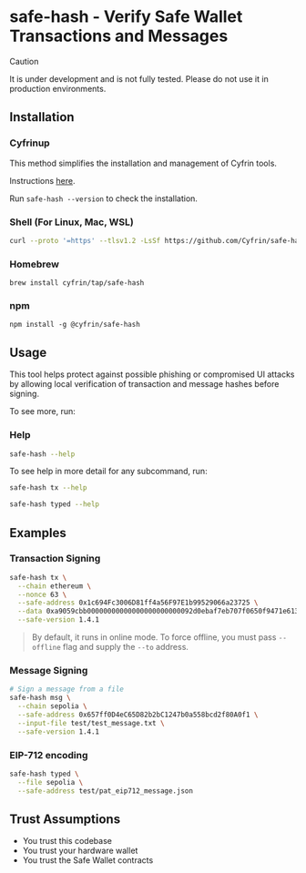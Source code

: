# safe-hash - Verify Safe Wallet Transactions and Messages

> [!CAUTION]
> It is under development and is not fully tested. Please do not use it in production environments.

## Installation 

### Cyfrinup

This method simplifies the installation and management of Cyfrin tools.

Instructions [here](https://github.com/Cyfrin/up).

Run `safe-hash --version` to check the installation.


### Shell (For Linux, Mac, WSL)

```bash
curl --proto '=https' --tlsv1.2 -LsSf https://github.com/Cyfrin/safe-hash-rs/releases/latest/download/safe-hash-installer.sh | sh
```

### Homebrew 

```
brew install cyfrin/tap/safe-hash
```

### npm

```
npm install -g @cyfrin/safe-hash
```

## Usage

This tool helps protect against possible phishing or compromised UI attacks by allowing local verification of transaction and message hashes before signing.

To see more, run:

### Help

```bash
safe-hash --help
```

To see help in more detail for any subcommand, run:

```bash
safe-hash tx --help
```

```bash
safe-hash typed --help
```

## Examples

### Transaction Signing

```bash
safe-hash tx \
  --chain ethereum \
  --nonce 63 \
  --safe-address 0x1c694Fc3006D81ff4a56F97E1b99529066a23725 \
  --data 0xa9059cbb00000000000000000000000092d0ebaf7eb707f0650f9471e61348f4656c29bc00000000000000000000000000000000000000000000000000000005d21dba00 \
  --safe-version 1.4.1
```
> By default, it runs in online mode. To force offline, you must pass `--offline` flag and supply the `--to` address.

### Message Signing

```bash
# Sign a message from a file
safe-hash msg \
  --chain sepolia \
  --safe-address 0x657ff0D4eC65D82b2bC1247b0a558bcd2f80A0f1 \
  --input-file test/test_message.txt \
  --safe-version 1.4.1
```

### EIP-712 encoding

```bash
safe-hash typed \
  --file sepolia \
  --safe-address test/pat_eip712_message.json
```

## Trust Assumptions
* You trust this codebase
* You trust your hardware wallet
* You trust the Safe Wallet contracts
